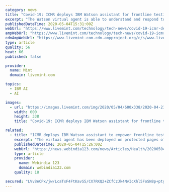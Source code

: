 ```yaml
---
category: news
title: "Covid-19: ICMR deploys IBM Watson assistant for frontline testing facilities"
excerpt: "The Watson virtual agent is able to understand and respond to common queries in English and Hindi.The virtual agent is also expected to help in on-boarding new data entry operators and staff of diagnostic centres,"
publishedDateTime: 2020-05-04T15:31:00Z
webUrl: "https://www.livemint.com/technology/tech-news/covid-19-icmr-deploys-ibm-watson-assistant-for-frontline-testing-facilities-11588605030967.html"
ampWebUrl: "https://www.livemint.com/technology/tech-news/covid-19-icmr-deploys-ibm-watson-assistant-for-frontline-testing-facilities/amp-11588605030967.html"
cdnAmpWebUrl: "https://www-livemint-com.cdn.ampproject.org/c/s/www.livemint.com/technology/tech-news/covid-19-icmr-deploys-ibm-watson-assistant-for-frontline-testing-facilities/amp-11588605030967.html"
type: article
quality: 56
heat: 66
published: false

provider:
  name: Mint
  domain: livemint.com

topics:
  - IBM AI
  - AI

images:
  - url: "https://images.livemint.com/img/2020/05/04/600x338/2020-04-21T024203Z_1_LYNXMPEG3K05E_RTROPTP_3_CHINA-CYBER-CLOUDHOPPER_1588605943268_1588605955457.JPG"
    width: 600
    height: 338
    title: "Covid-19: ICMR deploys IBM Watson assistant for frontline testing facilities"

related:
  - title: "ICMR deploys IBM Watson assistant to empower frontline testing facilities"
    excerpt: "The virtual agent has been deployed on protected pages of the ICMR website that can be accessed only by authorized personnel who are involved with sample collection and testing in hospitals and diagnostic labs,"
    publishedDateTime: 2020-05-04T15:26:00Z
    webUrl: "https://news.webindia123.com/news/Articles/Health/20200504/3552246.html"
    type: article
    provider:
      name: Webindia 123
      domain: webindia123.com
    quality: 18

secured: "LVv8eCPx/jw/LcaTxF4FtKavS5/CX7RKQ2+ZCfCzJk4NvIcXhl5FoSN8p+ptghs3oALgh1QWofKM+DA28xkV2fickqifsLe/M8MN0D1YIed+uc6zLYDrPXZTQiPeK+lC2WMVYsQhEM1hwtYTUgwsZx2dCQUCaKyxmxcPxgnNCNmZQ4l5sawW1CQ5Uw0q3GfQuMw3UuM87U4Z6cgodC1r1izRQ8KmUI0mTsFAv6rejCuuYht5E+N5dez418Ev0cd+ZPO4eAA4KKPywS6aYeAF3Eab++32a2xO0q+GuSHCj6zO+F34jMeUl08DRYaN9R+e;WNIOoFsY68ByVTQcWhSdpQ=="
---
```



